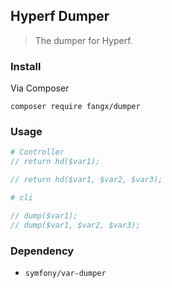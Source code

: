 ## Hyperf Dumper

> The dumper for Hyperf.

### Install

Via Composer

```
composer require fangx/dumper
```

### Usage

```php
# Controller
// return hd($var1);

// return hd($var1, $var2, $var3);

# cli

// dump($var1);
// dump($var1, $var2, $var3);

```

### Dependency

- `symfony/var-dumper`
